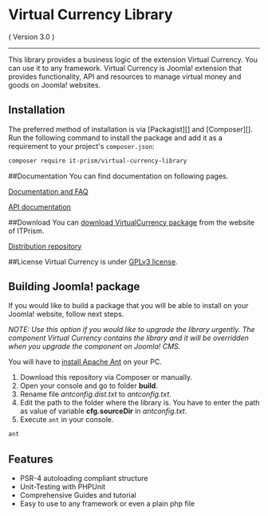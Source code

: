 Virtual Currency Library
==========================
( Version 3.0 )
- - -

This library provides a business logic of the extension Virtual Currency. You can use it to any framework.
Virtual Currency is Joomla! extension that provides functionality, API and resources to manage virtual money and goods on Joomla! websites.

## Installation

The preferred method of installation is via [Packagist][] and [Composer][]. Run the following command to install the package and add it as a requirement to your project's `composer.json`:

```bash
composer require it-prism/virtual-currency-library
```

##Documentation
You can find documentation on following pages.

[Documentation and FAQ](http://itprism.com/help/111-virtual-currency-documentation)

[API documentation](http://cdn.itprism.com/api/virtualcurrency/index.html)

##Download
You can [download VirtualCurrency package](http://itprism.com/free-joomla-extensions/ecommerce-gamification/virtual-currency-accounts-manager) from the website of ITPrism.

[Distribution repository](https://github.com/ITPrism/VirtualCurrencyDistribution)

##License
Virtual Currency is under [GPLv3 license](http://www.gnu.org/licenses/gpl-3.0.en.html).

## Building Joomla! package

If you would like to build a package that you will be able to install on your Joomla! website, follow next steps.

_NOTE: Use this option if you would like to upgrade the library urgently. The component Virtual Currency contains the library and it will be overridden when you upgrade the component on Joomla! CMS._

You will have to [install Apache Ant](http://ant.apache.org/manual/install.html) on your PC.

1. Download this repository via Composer or manually.
2. Open your console and go to folder __build__.
3. Rename file _antconfig.dist.txt_ to _antconfig.txt_.
4. Edit the path to the folder where the library is. You have to enter the path as value of variable __cfg.sourceDir__ in _antconfig.txt_.
5. Execute `ant` in your console.

```bash
ant
```

Features
--------

* PSR-4 autoloading compliant structure
* Unit-Testing with PHPUnit
* Comprehensive Guides and tutorial
* Easy to use to any framework or even a plain php file
